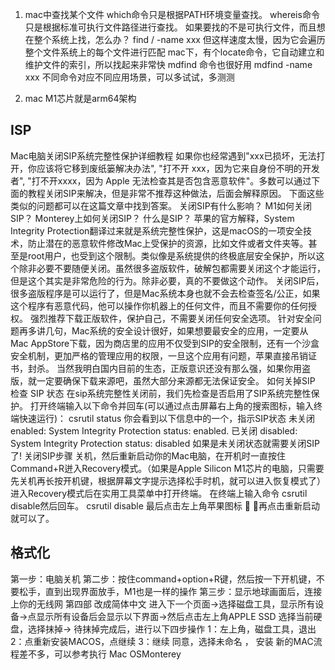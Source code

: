 <!--
 * @Author: yuzihan yuzihanyuzihan@163.com
 * @Date: 2022-05-14 16:59:40
 * @LastEditors: yuzihan yuzihanyuzihan@163.com
 * @LastEditTime: 2022-06-10 13:27:42
 * @FilePath: /fe_interview/工具/mac.md
 * @Description: 这是默认设置,请设置`customMade`, 打开koroFileHeader查看配置 进行设置: https://github.com/OBKoro1/koro1FileHeader/wiki/%E9%85%8D%E7%BD%AE
-->
1. mac中查找某个文件
which命令只是根据PATH环境变量查找。
whereis命令只是根据标准可执行文件路径进行查找。
如果要找的不是可执行文件，而且想在整个系统上找，怎么办？
find / -name xxx
但这样速度太慢，因为它会遍历整个文件系统上的每个文件进行匹配
mac下，有个locate命令，它自动建立和维护文件的索引，所以找起来非常快
mdfind 命令也很好用
mdfind -name xxx
不同命令对应不同应用场景，可以多试试，多测测

2. mac M1芯片就是arm64架构

## ISP
Mac电脑关闭SIP系统完整性保护详细教程
如果你也经常遇到"xxx已损坏，无法打开，你应该将它移到废纸篓解决办法", "打不开 xxx，因为它来自身份不明的开发者", "打不开xxxx，因为 Apple 无法检查其是否包含恶意软件"。多数可以通过下面的教程关闭SIP来解决，但是非常不推荐这种做法，后面会解释原因。
下面这些类似的问题都可以在这篇文章中找到答案。
关闭SIP有什么影响？
M1如何关闭SIP？
Monterey上如何关闭SIP？
什么是SIP？
苹果的官方解释，System Integrity Protection翻译过来就是系统完整性保护，这是macOS的一项安全技术，防止潜在的恶意软件修改Mac上受保护的资源，比如文件或者文件夹等。甚至是root用户，也受到这个限制。类似像是系统提供的终极底层安全保护，所以这个除非必要不要随便关闭。虽然很多盗版软件，破解包都需要关闭这个才能运行，但是这个其实是非常危险的行为。除非必要，真的不要做这个动作。
关闭SIP后，很多盗版程序是可以运行了，但是Mac系统本身也就不会去检查签名/公正，如果这个程序有恶意代码，他可以操作你机器上的任何文件，而且不需要你的任何授权。
强烈推荐下载正版软件，保护自己，不需要关闭任何安全选项。
针对安全问题再多讲几句，Mac系统的安全设计很好，如果想要最安全的应用，一定要从Mac AppStore下载，因为商店里的应用不仅受到SIP的安全限制，还有一个沙盒安全机制，更加严格的管理应用的权限，一旦这个应用有问题，苹果直接吊销证书，封杀。
当然我明白国内目前的生态，正版意识还没有那么强，如果你用盗版，就一定要确保下载来源吧，虽然大部分来源都无法保证安全。
如何关掉SIP
检查 SIP 状态
在sip系统完整性关闭前，我们先检查是否启用了SIP系统完整性保护。
打开终端输入以下命令并回车(可以通过点击屏幕右上角的搜索图标，输入终端快速运行)：
csrutil status
你会看到以下信息中的一个，指示SIP状态
未关闭 enabled:
System Integrity Protection status: enabled.
已关闭 disabled:
System Integrity Protection status: disabled
如果是未关闭状态就需要关闭SIP了!
关闭SIP步骤
关机，然后重新启动你的Mac电脑，在开机时一直按住Command+R迸入Recovery模式。（如果是Apple Silicon M1芯片的电脑，只需要先关机再长按开机键，根据屏幕文字提示选择松手时机，就可以进入恢复模式了）
进入Recovery模式后在实用工具菜单中打开终端。
在终端上输入命令 csrutil disable然后回车。
csrutil disable
最后点击左上角苹果图标  ，再点击重新启动就可以了。

## 格式化
第一步：电脑关机
第二步：按住command+option+R键，然后按一下开机键，不要松手，直到出现界面放手，M1也是一样的操作
第三步：显示地球画面后，连接上你的无线网
第四部 改成简体中文
进入下一个页面->选择磁盘工具，显示所有设备->点显示所有设备后会显示以下界面->然后点击左上角APPLE SSD 选择当前硬盘，选择抹掉->
待抹掉完成后，进行以下四步操作
1：左上角，磁盘工具，退出
2：点重新安装MACOS，点继续
3：继续 同意，选择未命名 ， 安装
新的MAC流程差不多，可以参考执行
Mac OSMonterey